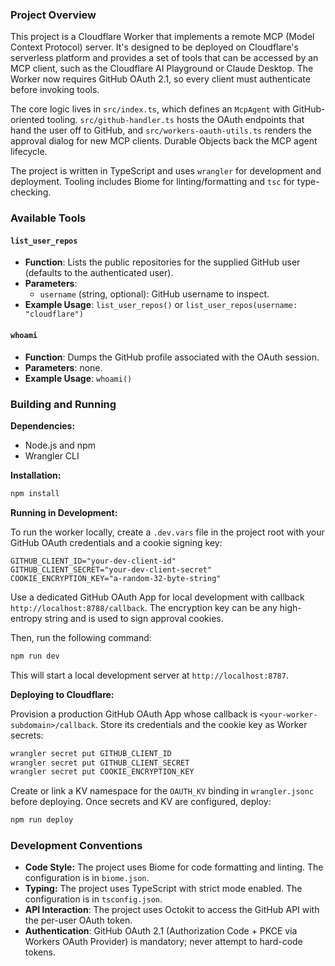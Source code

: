### Project Overview

This project is a Cloudflare Worker that implements a remote MCP (Model Context Protocol) server. It's designed to be deployed on Cloudflare's serverless platform and provides a set of tools that can be accessed by an MCP client, such as the Cloudflare AI Playground or Claude Desktop. The Worker now requires GitHub OAuth 2.1, so every client must authenticate before invoking tools.

The core logic lives in `src/index.ts`, which defines an `McpAgent` with GitHub-oriented tooling. `src/github-handler.ts` hosts the OAuth endpoints that hand the user off to GitHub, and `src/workers-oauth-utils.ts` renders the approval dialog for new MCP clients. Durable Objects back the MCP agent lifecycle.

The project is written in TypeScript and uses `wrangler` for development and deployment. Tooling includes Biome for linting/formatting and `tsc` for type-checking.

### Available Tools

#### `list_user_repos`

*   **Function**: Lists the public repositories for the supplied GitHub user (defaults to the authenticated user).
*   **Parameters**:
    *   `username` (string, optional): GitHub username to inspect.
*   **Example Usage**: `list_user_repos()` or `list_user_repos(username: "cloudflare")`

#### `whoami`

*   **Function**: Dumps the GitHub profile associated with the OAuth session.
*   **Parameters**: none.
*   **Example Usage**: `whoami()`

### Building and Running

**Dependencies:**

*   Node.js and npm
*   Wrangler CLI

**Installation:**

```bash
npm install
```

**Running in Development:**

To run the worker locally, create a `.dev.vars` file in the project root with your GitHub OAuth credentials and a cookie signing key:

```
GITHUB_CLIENT_ID="your-dev-client-id"
GITHUB_CLIENT_SECRET="your-dev-client-secret"
COOKIE_ENCRYPTION_KEY="a-random-32-byte-string"
```

Use a dedicated GitHub OAuth App for local development with callback `http://localhost:8788/callback`. The encryption key can be any high-entropy string and is used to sign approval cookies.

Then, run the following command:

```bash
npm run dev
```

This will start a local development server at `http://localhost:8787`.

**Deploying to Cloudflare:**

Provision a production GitHub OAuth App whose callback is `<your-worker-subdomain>/callback`. Store its credentials and the cookie key as Worker secrets:

```bash
wrangler secret put GITHUB_CLIENT_ID
wrangler secret put GITHUB_CLIENT_SECRET
wrangler secret put COOKIE_ENCRYPTION_KEY
```

Create or link a KV namespace for the `OAUTH_KV` binding in `wrangler.jsonc` before deploying. Once secrets and KV are configured, deploy:

```bash
npm run deploy
```

### Development Conventions

*   **Code Style:** The project uses Biome for code formatting and linting. The configuration is in `biome.json`.
*   **Typing:** The project uses TypeScript with strict mode enabled. The configuration is in `tsconfig.json`.
*   **API Interaction**: The project uses Octokit to access the GitHub API with the per-user OAuth token.
*   **Authentication**: GitHub OAuth 2.1 (Authorization Code + PKCE via Workers OAuth Provider) is mandatory; never attempt to hard-code tokens.

